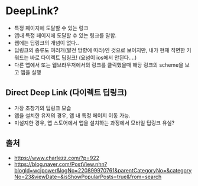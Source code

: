 # DeepLink?
- 특정 페이지에 도달할 수 있는 링크
- 앱내 특정 페이지에 도달할 수 있는 링크를 말함. 
- 웹에는 딥링크의 개념이 없다.. 
- 딥링크의 종류도 여러개(발전 방향에 따라)인 것으로 보이지만, 내가 현재 직면한 키워드는 바로 다이렉트 딥링크!
(요넘이 ios에서 안된다....)
- 다른 앱에서 또는 웹브라우저에서의 링크를 클릭했을때 해당 링크의 scheme을 보고 앱을 실행

## Direct Deep Link (다이렉트 딥링크)
- 가장 초창기의 딥링크 모습
- 앱을 설치한 유저의 경우, 앱 내 특정 페이지 이동 가능. 
- 미설지한 경우, 앱 스토어에서 앱을 설치하는 과정에서 모바일 딥링크 유실?

## 출처
- https://www.charlezz.com/?p=922
- https://blog.naver.com/PostView.nhn?blogId=wcjpower&logNo=220899970761&parentCategoryNo=&categoryNo=23&viewDate=&isShowPopularPosts=true&from=search


